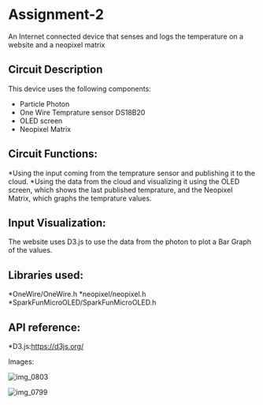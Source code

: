 # Assignment-2
An Internet connected device that senses and logs the temperature on a website and a neopixel matrix

## Circuit Description
This device uses the following components:
* Particle Photon
* One Wire Temprature sensor DS18B20
* OLED screen
* Neopixel Matrix

## Circuit Functions:
*Using the input coming from the temprature sensor and publishing it to the cloud. 
*Using the data from the cloud and visualizing it using the OLED screen, which shows the last published temprature, 
and the Neopixel Matrix, which graphs the temprature values.

## Input Visualization:
The website uses D3.js to use the data from the photon to plot a Bar Graph of the values.

## Libraries used:
*OneWire/OneWire.h
*neopixel/neopixel.h
*SparkFunMicroOLED/SparkFunMicroOLED.h


## API reference:
*D3.js:https://d3js.org/

Images:

![img_0803](https://cloud.githubusercontent.com/assets/21200411/19778080/2355c3fa-9c49-11e6-86c6-3d18cd4f5464.jpg)

![img_0799](https://cloud.githubusercontent.com/assets/21200411/19778085/26ba851c-9c49-11e6-88ad-369aff4625a5.jpg)
